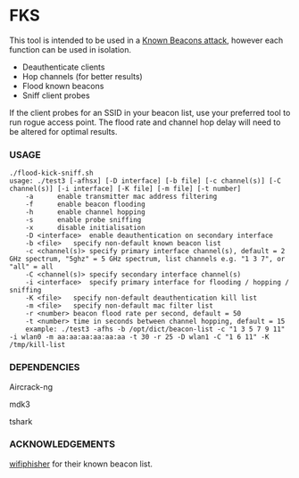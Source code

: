 # FKS

This tool is intended to be used in a [Known Beacons attack](https://census-labs.com/news/2018/02/01/known-beacons-attack-34c3/), however each function can be used in isolation.

* Deauthenticate clients
* Hop channels (for better results)
* Flood known beacons
* Sniff client probes

If the client probes for an SSID in your beacon list, use your preferred tool to run rogue access point. The flood rate and channel hop delay will need to be altered for optimal results.

### USAGE

```
./flood-kick-sniff.sh
usage: ./test3 [-afhsx] [-D interface] [-b file] [-c channel(s)] [-C channel(s)] [-i interface] [-K file] [-m file] [-t number]
	-a		enable transmitter mac address filtering
	-f		enable beacon flooding
	-h		enable channel hopping
	-s		enable probe sniffing
	-x		disable initialisation
	-D <interface>	enable deauthentication on secondary interface
	-b <file>	specify non-default known beacon list
	-c <channel(s)>	specify primary interface channel(s), default = 2 GHz spectrum, "5ghz" = 5 GHz spectrum, list channels e.g. "1 3 7", or "all" = all
	-C <channel(s)>	specify secondary interface channel(s)
	-i <interface>	specify primary interface for flooding / hopping / sniffing
	-K <file>	specify non-default deauthentication kill list
	-m <file>	specify non-default mac filter list
	-r <number>	beacon flood rate per second, default = 50
	-t <number>	time in seconds between channel hopping, default = 15
	example: ./test3 -afhs -b /opt/dict/beacon-list -c "1 3 5 7 9 11" -i wlan0 -m aa:aa:aa:aa:aa:aa -t 30 -r 25 -D wlan1 -C "1 6 11" -K /tmp/kill-list
```

### DEPENDENCIES

Aircrack-ng

mdk3

tshark

### ACKNOWLEDGEMENTS

[wifiphisher](https://github.com/wifiphisher/wifiphisher) for their known beacon list.
